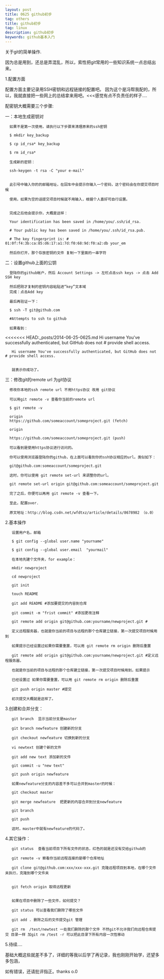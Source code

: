 ```yaml
---
layout: post
title: 0625 github初步
tag: others
title: github初步
tag: linux
description: github初步
keywords: github基本入门
---
```


关于git的简单操作.

因为总是用到，还总是弄混乱，所以，索性把git常用的一些知识系统一点总结出来。

1.配置方面

  配置方面主要记录用SSH密钥和远程链接的配置吧。
  因为这个是冯帮我配的，所以，我就直接把一些网上的总结拿来用吧。<<<感觉有点不负责任的样子....

  配密钥大概需要三个步骤:

  一：本地生成密钥对

      如果不是第一次使用，请执行以下步骤来清理原来的ssh密钥

      $ mkdir key_backup

      $ cp id_rsa* key_backup

      $ rm id_rsa*

      生成新的密钥：

      ssh-keygen -t rsa -C "your e-mail"
 

      此引号中输入你的的邮箱地址，在回车中会提示你输入一个密码，这个密码会在你提交项目时候
      
      使用，如果为空的话提交项目时候就不用输入，根据个人喜好可自行设置。


      完成之后他会提示你，大概是这样：

      Your identification has been saved in /home/you/.ssh/id_rsa. 

      # Your public key has been saved in /home/you/.ssh/id_rsa.pub. 

      # The key fingerprint is: # 01:0f:f4:3b:ca:85:d6:17:a1:7d:f0:68:9d:f0:a2:db your_em

      然后你打开，那个存放密钥的文件 复制一下里面的一串字符

  二：设置github上面的公钥

      登陆你的github帐户，然后 Account Settings -> 左栏点击ssh keys -> 点击 Add SSH key 

      然后把刚才复制的密钥内容粘贴进“key”文本域
      完成：点击Add key

      最后再验证一下：

      $ ssh -T git@github.com

      #Attempts to ssh to github

      如果看到：

<<<<<<< HEAD:_posts/2014-06-25-0625.md
       Hi username You've successfully authenticated, but GitHub does not # provide shell access.

       Hi username You've successfully authenticated, but GitHub does not # provide shell access.


       就表示你成功了。

  三：修改git的remote url 为git协议

      修改你本地的ssh remote url 不用https协议 改用 git协议

      可以用git remote -v 查看你当前的remote url

      $ git remote -v

      origin
      https://github.com/someaccount/someproject.git (fetch) 

      origin

      https://github.com/someaccount/someproject.git (push)

      可以看到是使用https协议进行访问的。

      你可以使用浏览器登陆你的github，在上面可以看到你的ssh协议相应的url。类似如下：

      git@github.com:someaccount/someproject.git

      这时，你可以使用 git remote set-url 来调整你的url。

      git remote set-url origin git@github.com:someaccount/someproject.git

      完了之后，你便可以再用 git remote -v 查看一下。

      至此，配置over.

      原文地址：http://blog.csdn.net/wfdtxz/article/details/8678982 （o.0）

2.基本操作

       设置用户名，邮箱

       $ git config --global user.name "yourname"

       $ git config --global user.email  "yourmail"

       在本地先建个文件夹，for example：

       mkdir newproject

       cd newproject

       git init

       touch README

       git add README #添加要提交的内容到仓库
 
       git commit -m "frist commit" #添加更改注释

       git remote add origin git@github.com:yourname/newproject.git #

       定义远程服务器，也就是你当前的项目与远程的那个仓库建立链接，第一次提交项目时候用到

       如果提示已经设置过如果你需要重置，可以用 git remote rm origin 删除后重置

       git remote add origin git@github.com:yourname/newproject.git #定义远程服务器，
       
       也就是你当前的项目与远程的那个仓库建立链接，第一次提交项目时候用到，如果提示
       
       已经设置过 如果你需要重置，可以用 git remote rm origin 删除后重置
              
       git push origin master #提交

       初次提交大概就是这样了。

3.创建和合并分支：

       git branch  显示当前分支是master

       git branch newfeature 创建新的分支

       git checkout newfeature 切换到新的分支

       vi newtext 创建个新的文件

       git add new text 添加新的文件

       git commit -u "new text"

       git push origin newfeature 

       如果newfeature分支的内容差不多可以合并到master的时候：

       git checkout master

       git merge newfeature  把更新的内容合并到分支newfeature

       git branch

       git push

       这时，master中就有newfeature的代码了。

4.其它操作：

       git status  查看当前项目下所有文件的状态，红色的就是还没有交给github的

       git remote -v 察看你当前远程连接的是哪个仓库地址

       git clone git@github.com:xxx/xxx-xxx.git 克隆远程项目到本地，在哪个文件夹执行，克隆到哪个文件夹


       git fetch origin 取得远程更新

       
       如果在项目中删除了一些文件，如何提交？

       git status 可以查看我们删除了哪些文件

       git add . 删除之后的文件提交git 管理

       git rm  /test/newtest 一处我们删除的那个文件 不然git不允许我们向远程仓库提交 目录一样 加git rm /test -r 可以把此目录下所有内容一次性移动
       
5.待续....

基础大概这些就差不多了，详细的等我以后学了再记录，我也刚刚开始学，还望多多包涵，

如有错误，还请批评指正。thanks  o.0


       



